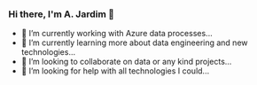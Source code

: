 ### Hi there, I'm A. Jardim 👋

- 🔭 I’m currently working with Azure data processes...
- 🌱 I’m currently learning more about data engineering and new technologies...
- 👯 I’m looking to collaborate on data or any kind projects...
- 🤔 I’m looking for help with all technologies I could...
